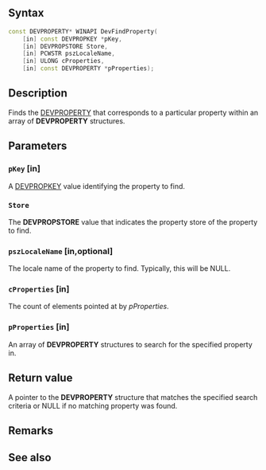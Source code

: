 ## Syntax

```cpp
const DEVPROPERTY* WINAPI DevFindProperty(
    [in] const DEVPROPKEY *pKey,
    [in] DEVPROPSTORE Store,
    [in] PCWSTR pszLocaleName,
    [in] ULONG cProperties,
    [in] const DEVPROPERTY *pProperties);
```

## Description

Finds the [DEVPROPERTY](https://learn.microsoft.com/windows-hardware/drivers/install/devproperty) that corresponds to a particular property within an array of **DEVPROPERTY** structures.

## Parameters

### `pKey` [in]

A [DEVPROPKEY](https://learn.microsoft.com/windows-hardware/drivers/install/devpropkey) value identifying the property to find.

### `Store`

The **DEVPROPSTORE** value that indicates the property store of the property to find.

### `pszLocaleName` [in,optional]

The locale name of the property to find. Typically, this will be NULL.

### `cProperties` [in]

The count of elements pointed at by *pProperties*.

### `pProperties` [in]

An array of **DEVPROPERTY** structures to search for the specified property in.

## Return value

A pointer to the **DEVPROPERTY** structure that matches the specified search criteria or NULL if no matching property was found.

## Remarks

## See also